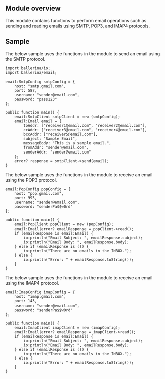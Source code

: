 ## Module overview

This module contains functions to perform email operations such as sending and reading emails using SMTP, POP3, and IMAP4 protocols.

## Sample

The below sample uses the functions in the module to send an email using the SMTP protocol.

```ballerina
import ballerina/io;
import ballerina/email;

email:SmtpConfig smtpConfig = {
    host: "smtp.gmail.com",
    port: 587,
    username: "sender@email.com",
    password: "pass123"
};

public function main() {
    email:SmtpClient smtpClient = new (smtpConfig);
    email:Email email = {
        toAddr: ["receiver1@email.com", "receiver2@email.com"],
        ccAddr: ["receiver3@email.com", "receiver4@email.com"],
        bccAddr: ["receiver5@email.com"],
        subject: "Sample Email",
        messageBody: "This is a sample email.",
        fromAddr: "sender@email.com",
        senderAddr: "sender@email.com"
    };
    error? response = smtpClient->send(email);
}
```

The below sample uses the functions in the module to receive an email using the POP3 protocol.

```ballerina
email:PopConfig popConfig = {
    host: "pop.gmail.com",
    port: 995,
    username: "sender@email.com",
    password: "senderPa$$w0rd"
};

public function main() {
    email:PopClient popClient = new (popConfig);
    email:Email|error? emailResponse = popClient->read();
    if (emailResponse is email:Email) {
        io:println("Email Subject: ", emailResponse.subject);
        io:println("Email Body: ", emailResponse.body);
    } else if (emailResponse is ()) {
        io:println("There are no emails in the INBOX.");
    } else {
        io:println("Error: " + emailResponse.toString());
    }
}
```

The below sample uses the functions in the module to receive an email using the IMAP4 protocol.

```ballerina
email:ImapConfig imapConfig = {
    host: "imap.gmail.com",
    port: 143,
    username: "sender@email.com",
    password: "senderPa$$w0rd"
};

public function main() {
    email:ImapClient imapClient = new (imapConfig);
    email:Email|error? emailResponse = imapClient->read();
    if (emailResponse is email:Email) {
        io:println("Email Subject: ", emailResponse.subject);
        io:println("Email Body: ", emailResponse.body);
    } else if (emailResponse is ()) {
        io:println("There are no emails in the INBOX.");
    } else {
        io:println("Error: " + emailResponse.toString());
    }
}
```
